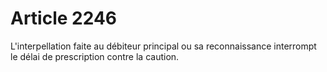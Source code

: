 # Article 2246

L'interpellation faite au débiteur principal ou sa reconnaissance interrompt le délai de prescription contre la caution.

